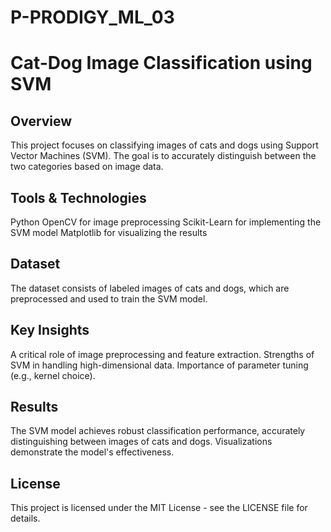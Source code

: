 # P-PRODIGY_ML_03

# Cat-Dog Image Classification using SVM
## Overview
  This project focuses on classifying images of cats and dogs using Support Vector Machines (SVM). The goal is to accurately distinguish between the two categories     based on image data.

## Tools & Technologies
  Python
  OpenCV for image preprocessing
  Scikit-Learn for implementing the SVM model
  Matplotlib for visualizing the results
## Dataset
  The dataset consists of labeled images of cats and dogs, which are preprocessed and used to train the SVM model.

## Key Insights
  A critical role of image preprocessing and feature extraction.
  Strengths of SVM in handling high-dimensional data.
  Importance of parameter tuning (e.g., kernel choice).

## Results
  The SVM model achieves robust classification performance, accurately distinguishing between images of cats and dogs. Visualizations demonstrate the model's             effectiveness.

## License
  This project is licensed under the MIT License - see the LICENSE file for details.
